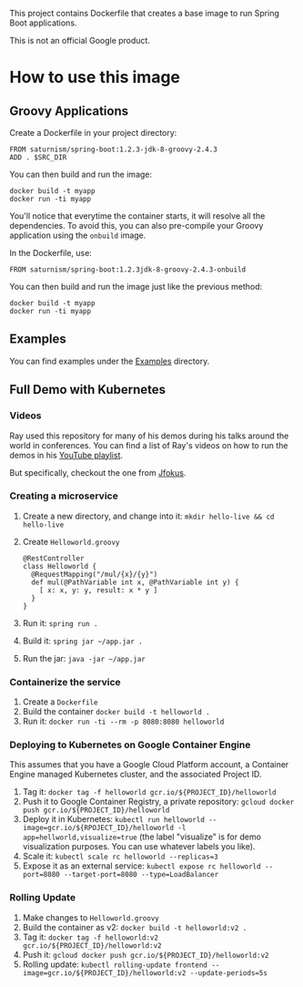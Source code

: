 This project contains Dockerfile that creates a base image to run Spring Boot applications.

This is not an official Google product.

How to use this image
=====================

Groovy Applications
-------------------
Create a Dockerfile in your project directory:

    FROM saturnism/spring-boot:1.2.3-jdk-8-groovy-2.4.3
    ADD . $SRC_DIR

You can then build and run the image:

    docker build -t myapp
    docker run -ti myapp

You'll notice that everytime the container starts, it will resolve all the dependencies.
To avoid this, you can also pre-compile your Groovy application using the `onbuild` image.

In the Dockerfile, use:

    FROM saturnism/spring-boot:1.2.3jdk-8-groovy-2.4.3-onbuild

You can then build and run the image just like the previous method:

    docker build -t myapp
    docker run -ti myapp


Examples
--------
You can find examples under the [Examples](examples/) directory.

Full Demo with Kubernetes
-------------------------
### Videos
Ray used this repository for many of his demos during his talks around the world in conferences. You can find a list of Ray's videos on how to run the demos in his [YouTube playlist](https://www.youtube.com/playlist?list=PL4uYfigiauVYH4OwOyq8FGbPQOn-JueEf).

But specifically, checkout the one from [Jfokus](https://www.youtube.com/watch?v=R2l-tL_1els&index=6&list=PL4uYfigiauVYH4OwOyq8FGbPQOn-JueEf).

### Creating a microservice
1. Create a new directory, and change into it: `mkdir hello-live && cd hello-live`
2. Create `Helloworld.groovy`
    ```
    @RestController
    class Helloworld {
      @RequestMapping("/mul/{x}/{y}")
      def mul(@PathVariable int x, @PathVariable int y) {
        [ x: x, y: y, result: x * y ]
      }
    }
    ```

3. Run it: `spring run .`
4. Build it: `spring jar ~/app.jar .`
5. Run the jar: `java -jar ~/app.jar`

### Containerize the service
1. Create a `Dockerfile`
2. Build the container `docker build -t helloworld .`
3. Run it: `docker run -ti --rm -p 8080:8080 helloworld`

### Deploying to Kubernetes on Google Container Engine
This assumes that you have a Google Cloud Platform account, a Container Engine managed Kubernetes cluster, and the associated Project ID.

1. Tag it: `docker tag -f helloworld gcr.io/${PROJECT_ID}/helloworld`
2. Push it to Google Container Registry, a private repository: `gcloud docker push gcr.io/${PROJECT_ID}/helloworld` 
3. Deploy it in Kubernetes: `kubectl run helloworld --image=gcr.io/${RPOJECT_ID}/helloworld -l app=hellworld,visualize=true` (the label "visualize" is for demo visualization purposes. You can use whatever labels you like).
4. Scale it: `kubectl scale rc helloworld --replicas=3`
5. Expose it as an external service: `kubectl expose rc helloworld --port=8080 --target-port=8080 --type=LoadBalancer`

### Rolling Update
1. Make changes to `Helloworld.groovy`
2. Build the container as v2: `docker build -t helloworld:v2 .`
3. Tag it: `docker tag -f helloworld:v2 gcr.io/${PROJECT_ID}/helloworld:v2`
4. Push it: `gcloud docker push gcr.io/${PROJECT_ID}/helloworld:v2`
5. Rolling update: `kubectl rolling-update frontend --image=gcr.io/${PROJECT_ID}/helloworld:v2 --update-periods=5s`


